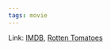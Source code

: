 ```yaml
---
tags: movie
---
```

Link: [IMDB](https://www.imdb.com/title/tt4633694/),  [Rotten Tomatoes](https://www.rottentomatoes.com/m/spider_man_into_the_spider_verse)